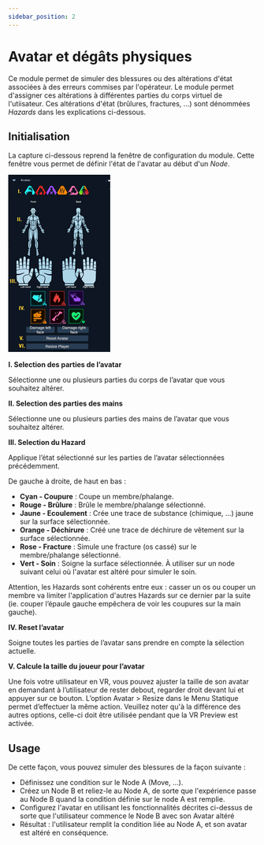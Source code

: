 ```yaml
---
sidebar_position: 2
---
```


# Avatar et dégâts physiques

Ce module permet de simuler des blessures ou des altérations d'état associées à des erreurs commises par l'opérateur. Le module permet d'assigner ces altérations à différentes parties du corps virtuel de l'utiisateur. Ces altérations d'état (brûlures, fractures, ...) sont dénommées *Hazards* dans les explications ci-dessous.

## Initialisation

La capture ci-dessous reprend la fenêtre de configuration du module. Cette fenêtre vous permet de définir l'état de l'avatar au début d'un *Node*. 

![Avatar initialization features](/img/avatar_initfeatures.png)
  


**I. Selection des parties de l’avatar**

Sélectionne une ou plusieurs parties du corps de l’avatar que vous souhaitez altérer.

**II. Selection des parties des mains**

Sélectionne une ou plusieurs parties des mains de l’avatar que vous souhaitez altérer.

**III. Selection du Hazard**

Applique l’état sélectionné sur les parties de l’avatar sélectionnées précédemment.

De gauche à droite, de haut en bas : 
* **Cyan - Coupure** : Coupe un membre/phalange.
* **Rouge - Brûlure** : Brûle le membre/phalange sélectionné.
* **Jaune - Ecoulement** : Crée une trace de substance (chimique, ...) jaune sur la surface sélectionnée.
* **Orange - Déchirure** : Créé une trace de déchirure de vêtement sur la surface sélectionnée.
* **Rose - Fracture** : Simule une fracture (os cassé) sur le membre/phalange sélectionné.
* **Vert - Soin** : Soigne la surface sélectionnée. À utiliser sur un node suivant celui où l'avatar est altéré pour simuler le soin.

Attention, les Hazards sont cohérents entre eux : casser un os ou couper un membre va limiter l'application d'autres Hazards sur ce dernier par la suite (ie. couper l’épaule gauche empêchera de voir les coupures sur la main gauche).

**IV. Reset l’avatar**

Soigne toutes les parties de l’avatar sans prendre en compte la sélection actuelle.

**V. Calcule la taille du joueur pour l’avatar**

Une fois votre utilisateur en VR, vous pouvez ajuster la taille de son avatar en demandant à l’utilisateur de rester debout, regarder droit devant lui et appuyer sur ce bouton. L’option Avatar > Resize dans le Menu Statique permet d’effectuer la même action. Veuillez noter qu'à la différence des autres options, celle-ci doit être utilisée pendant que la VR Preview est activée.

## Usage

De cette façon, vous pouvez simuler des blessures de la façon suivante :
* Définissez une condition sur le Node A (Move, ...). 
* Créez un Node B et reliez-le au Node A, de sorte que l'expérience passe au Node B quand la condition définie sur le node A est remplie.
* Configurez l'avatar en utilisant les fonctionnalités décrites ci-dessus de sorte que l'utilisateur commence le Node B avec son Avatar altéré
* Résultat : l'utilisateur remplit la condition liée au Node A, et son avatar est altéré en conséquence.







